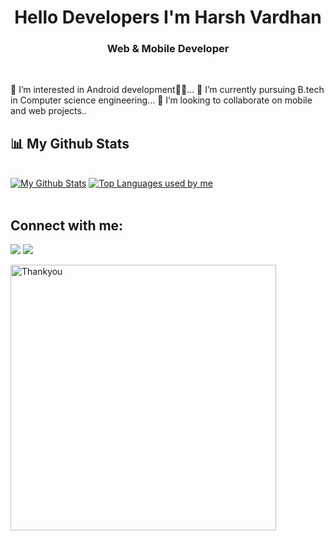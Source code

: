 
<h1 align="center"> Hello Developers I'm Harsh Vardhan </h1>
<h3 align="center">Web & Mobile Developer  </h3>



<br>
    
👀 I’m interested in Android development📱📱...
🌱 I’m currently pursuing B.tech in Computer science engineering...
💞️ I’m looking to collaborate on mobile and web projects..
    
## 📊 My Github Stats

 <br/>
    <a href="https://github.com/hbkharsh/github-readme-stats"><img alt="My Github Stats" src="https://github-readme-stats.vercel.app/api?username=hbkharsh&show_icons=true&count_private=true&theme=react&hide_border=true&bg_color=0D1117" /></a>
  <a href="https://github.com/hbkharsh/github-readme-stats"><img alt="Top Languages used by me" src="https://github-readme-stats.vercel.app/api/top-langs/?username=hbkharsh&langs_count=8&count_private=true&layout=compact&theme=react&hide_border=true&bg_color=0D1117" /></a>
  <br/>
    
<br/>
    
 ## Connect with me:
<p align="center">

<a href = "https://www.linkedin.com/in/harsh-vardhan2k4"><img src="https://img.icons8.com/fluent/48/000000/linkedin.png"></a>
<a href = "https://twitter.com/devharsh2k4"><img src="https://img.icons8.com/fluent/48/000000/twitter.png"></a>


</p>
    
<img src="https://user-images.githubusercontent.com/41143496/111601768-b13aec00-87f8-11eb-8d8c-51db093db5da.gif" alt="Thankyou" width="425">
    
    
    

